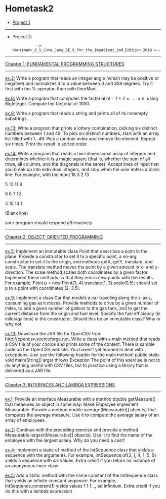 # Hometask2

- [Project 1](https://github.com/ElizbethK/Hometasks1/blob/main/README.md)



***********************************







- Project 2:


                --> Horstmann_C_S_Core_Java_SE_9_for_the_Impatient_2nd_Edition_2018 <--



*********************************************************
[Chapter 1: FUNDAMENTAL PROGRAMMING STRUCTURES](https://github.com/ElizbethK/Hometask2/tree/main/project2/chapter1)

*********************************************************

[ex.2:](https://github.com/ElizbethK/Hometask2/blob/main/project2/chapter1/Angle.java)
Write a program that reads an integer angle (which may be positive or
negative) and normalizes it to a value between 0 and 359 degrees. Try
it first with the % operator, then with floorMod.


[ex.6:](https://github.com/ElizbethK/Hometask2/blob/main/project2/chapter1/Factorial.java)
Write a program that computes the factorial n! = 1 × 2 × . . . × n, using
BigInteger. Compute the factorial of 1000.



[ex.8:](https://github.com/ElizbethK/Hometask2/blob/main/project2/chapter1/Strings.java)
Write a program that reads a string and prints all of its nonempty
substrings.



[ex.13:](https://github.com/ElizbethK/Hometask2/blob/main/project2/chapter1/Lottery.java)
Write a program that prints a lottery combination, picking six distinct
numbers between 1 and 49. To pick six distinct numbers, start with an
array list filled with 1...49. Pick a random index and remove the element.
Repeat six times. Print the result in sorted order.



[ex.14:](https://github.com/ElizbethK/Hometask2/blob/main/project2/chapter1/MSquare.java)
Write a program that reads a two-dimensional array of integers and determines whether it is a magic square (that is, whether the sum of all
rows, all columns, and the diagonals is the same). Accept lines of input
that you break up into individual integers, and stop when the user enters
a blank line. For example, with the input
16 3 2 13

5 10 11 8

9 6 7 12

4 15 14 1

(Blank line)

your program should respond affirmatively.




*********************************************************

[Chapter 2: OBJECT-ORIENTED PROGRAMMING](https://github.com/ElizbethK/Hometask2/tree/main/project2/chapter2)

*********************************************************

[ex.5:](https://github.com/ElizbethK/Hometask2/blob/main/project2/chapter2/Point.java)
 Implement an immutable class Point that describes a point in the plane.
Provide a constructor to set it to a specific point, a no-arg constructor to
set it to the origin, and methods getX, getY, translate, and scale. The translate
method moves the point by a given amount in x- and y-direction. The
scale method scales both coordinates by a given factor. Implement these
methods so that they return new points with the results. For example,
Point p = new Point(3, 4).translate(1, 3).scale(0.5);
should set p to a point with coordinates (2, 3.5).


[ex.9:](https://github.com/ElizbethK/Hometask2/blob/main/project2/chapter2/Car.java)
Implement a class Car that models a car traveling along the x-axis, consuming gas as it moves. Provide methods to drive by a given number of
miles, to add a given number of gallons to the gas tank, and to get the
current distance from the origin and fuel level. Specify the fuel efficiency
(in miles/gallons) in the constructor. Should this be an immutable class?
Why or why not


[ex.13:](https://github.com/ElizbethK/Hometask2/blob/main/project2/chapter2/jarFile.java)
Download the JAR file for OpenCSV from http://opencsv.sourceforge.net. Write
a class with a main method that reads a CSV file of your choice and prints
some of the content. There is sample code on the OpenCSV website. You
haven’t yet learned to deal with exceptions. Just use the following header
for the main method:
public static void main(String[] args) throws Exception
The point of this exercise is not to do anything useful with CSV files, but
to practice using a library that is delivered as a JAR file.



*********************************************************
[Chapter 3: INTERFACES AND LAMBDA EXPRESSIONS](https://github.com/ElizbethK/Hometask2/tree/main/project2/chapter3)

*********************************************************

[ex.1:](https://github.com/ElizbethK/Hometask2/blob/main/project2/chapter3/Measurable.java)
Provide an interface Measurable with a method double getMeasure() that measures an object in some way. Make Employee implement Measurable. Provide
a method double average(Measurable[] objects) that computes the average
measure. Use it to compute the average salary of an array of employees.

[ex.2:](https://github.com/ElizbethK/Hometask2/blob/main/project2/chapter3/Measurable.java)
Continue with the preceding exercise and provide a method Measurable
largest(Measurable[] objects). Use it to find the name of the employee with
the largest salary. Why do you need a cast?

[ex.4:](https://github.com/ElizbethK/Hometask2/blob/main/project2/chapter3/IntSequence.java)
Implement a static of method of the IntSequence class that yields a sequence
with the arguments. For example, IntSequence.of(3, 1, 4, 1, 5, 9) yields a
sequence with six values. Extra credit if you return an instance of an
anonymous inner class.

[ex.5:](https://github.com/ElizbethK/Hometask2/blob/main/project2/chapter3/IntSequence.java)
Add a static method with the name constant of the IntSequence class that
yields an infinite constant sequence. For example, IntSequence.constant(1)
yields values 1 1 1..., ad infinitum. Extra credit if you do this with a
lambda expression




